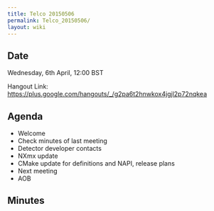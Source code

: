 ```yaml
---
title: Telco 20150506
permalink: Telco_20150506/
layout: wiki
---
```


Date
----

Wednesday, 6th April, 12:00 BST

Hangout Link:
<https://plus.google.com/hangouts/_/g2pa6t2hnwkox4jgjl2p72nqkea>

Agenda
------

-   Welcome
-   Check minutes of last meeting
-   Detector developer contacts
-   NXmx update
-   CMake update for definitions and NAPI, release plans
-   Next meeting
-   AOB

Minutes
-------
